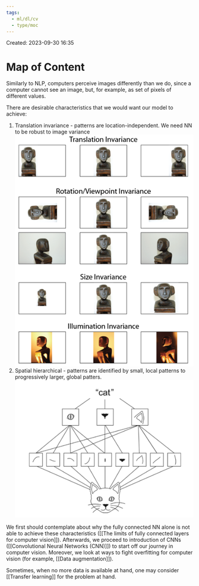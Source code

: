 ```yaml
---
tags:
  - ml/dl/cv
  - type/moc
---
```

Created: 2023-09-30 16:35
# Map of Content

Similarly to NLP, computers perceive images differently than we do, since a computer cannot see an image, but, for example, as set of pixels of different values. 

There are desirable characteristics that we would want our model to achieve:
1. Translation invariance - patterns are location-independent. We need NN to be robust to image variance
![](/img/cv-invariance.png)
2. Spatial hierarchical - patterns are identified by small, local patterns to progressively larger, global patters.
![](/img/cv-spatial-hierarchical.png)

We first should contemplate about why the fully connected NN alone is not able to achieve these characteristics ([[The limits of fully connected layers for computer vision]]). Afterwards, we proceed to introduction of CNNs ([[Convolutional Neural Networks (CNN)]]) to start off our journey in computer vision. Moreover, we look at ways to fight overfitting for computer vision (for example, [[Data augmentation]]).

Sometimes, when no more data is available at hand, one may consider [[Transfer learning]] for the problem at hand. 




